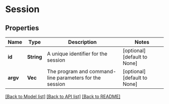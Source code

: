 # Session

## Properties
Name | Type | Description | Notes
------------ | ------------- | ------------- | -------------
**id** | **String** | A unique identifier for the session | [optional] [default to None]
**argv** | **Vec<String>** | The program and command-line parameters for the session | [optional] [default to None]

[[Back to Model list]](../README.md#documentation-for-models) [[Back to API list]](../README.md#documentation-for-api-endpoints) [[Back to README]](../README.md)


